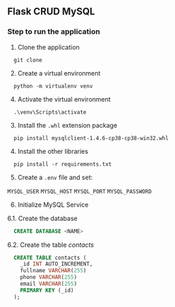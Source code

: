 ## Flask CRUD MySQL

### Step to run the application

1. Clone the application

```
  git clone
```

2. Create a virtual environment

```
  python -m virtualenv venv
```

4. Activate the virtual environment

```
  .\venv\Scripts\activate
```

3. Install the ```.whl``` extension package

```
  pip install mysqlclient-1.4.6-cp38-cp38-win32.whl
```

4. Install the other libraries

```
  pip install -r requirements.txt
```

5. Create a ```.env``` file and set:

```MYSQL_USER``` ```MYSQL_HOST``` ```MYSQL_PORT``` ```MYSQL_PASSWORD```

6. Initialize MySQL Service

  6.1. Create the database

  ```SQL
    CREATE DATABASE <NAME>
  ```
  
  6.2. Create the table *contacts*

  ```SQL
    CREATE TABLE contacts (
      _id INT AUTO_INCREMENT,
      fullname VARCHAR(255)
      phone VARCHAR(255)
      email VARCHAR(255)
      PRIMARY KEY (_id)
    );
  ```